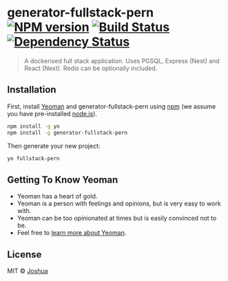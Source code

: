 # generator-fullstack-pern [![NPM version][npm-image]][npm-url] [![Build Status][travis-image]][travis-url] [![Dependency Status][daviddm-image]][daviddm-url]
> A dockerised full stack application. Uses PGSQL, Express (Nest) and React (Next). Redis can be optionally included.

## Installation

First, install [Yeoman](http://yeoman.io) and generator-fullstack-pern using [npm](https://www.npmjs.com/) (we assume you have pre-installed [node.js](https://nodejs.org/)).

```bash
npm install -g yo
npm install -g generator-fullstack-pern
```

Then generate your new project:

```bash
yo fullstack-pern
```

## Getting To Know Yeoman

 * Yeoman has a heart of gold.
 * Yeoman is a person with feelings and opinions, but is very easy to work with.
 * Yeoman can be too opinionated at times but is easily convinced not to be.
 * Feel free to [learn more about Yeoman](http://yeoman.io/).

## License

MIT © [Joshua](https://joshuanaz.me)


[npm-image]: https://badge.fury.io/js/generator-fullstack-pern.svg
[npm-url]: https://npmjs.org/package/generator-fullstack-pern
[travis-image]: https://travis-ci.com/joshuanazareth97/generator-fullstack-pern.svg?branch=master
[travis-url]: https://travis-ci.com/joshuanazareth97/generator-fullstack-pern
[daviddm-image]: https://david-dm.org/joshuanazareth97/generator-fullstack-pern.svg?theme=shields.io
[daviddm-url]: https://david-dm.org/joshuanazareth97/generator-fullstack-pern
